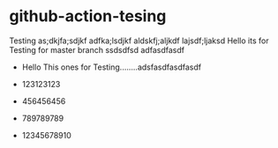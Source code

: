 # github-action-tesing
Testing
as;dkjfa;sdjkf
adfka;lsdjkf
aldskfj;aljkdf
lajsdf;ljaksd
Hello its for Testing for master branch
ssdsdfsd adfasdfasdf
* Hello This ones for Testing........adsfasdfasdfasdf

* 123123123
* 456456456
* 789789789
* 12345678910